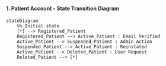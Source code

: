 #### 1. Patient Account - State Transition Diagram
```mermaid
stateDiagram
    %% Initial state
    [*] --> Registered_Patient
    Registered_Patient --> Active_Patient : Email Verified
    Active_Patient --> Suspended_Patient : Admin Action
    Suspended_Patient --> Active_Patient : Reinstated
    Active_Patient --> Deleted_Patient : User Request
    Deleted_Patient --> [*]
```
